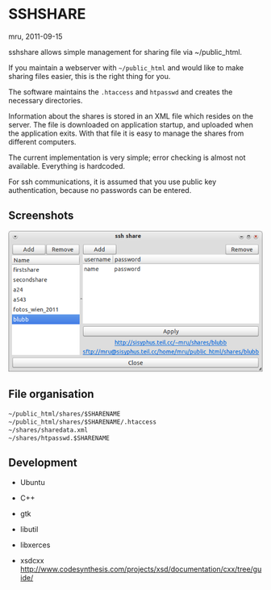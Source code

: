 SSHSHARE
========

mru, 2011-09-15


sshshare allows simple management for sharing file via ~/public_html.

If you maintain a webserver with `~/public_html` and would like to make sharing files easier, this is the right thing for you.

The software maintains the `.htaccess` and `htpasswd` and creates the necessary directories.

Information about the shares is stored in an XML file which resides on the server.
The file is downloaded on application startup, and uploaded when the application exits.
With that file it is easy to manage the shares from different computers.

The current implementation is very simple; error checking is almost not available. Everything is hardcoded.


For ssh communications, it is assumed that you use public key authentication, because no passwords can be entered.


Screenshots
-----------

![screenshot](https://github.com/mru00/sshshare/raw/master/doc/screenshot1.png)


File organisation
-----------------

    ~/public_html/shares/$SHARENAME
    ~/public_html/shares/$SHARENAME/.htaccess
    ~/shares/sharedata.xml
    ~/shares/htpasswd.$SHARENAME


Development
-----------

 * Ubuntu
 * C++

 * gtk
 * libutil

 * libxerces

 * xsdcxx http://www.codesynthesis.com/projects/xsd/documentation/cxx/tree/guide/
